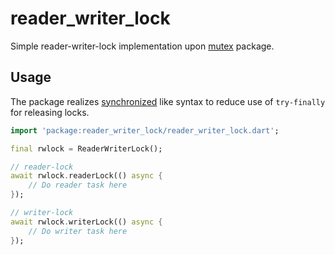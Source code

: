 # reader_writer_lock

Simple reader-writer-lock implementation upon [mutex](https://pub.dev/packages/mutex) package.

## Usage

The package realizes [synchronized](https://pub.dev/packages/synchronized) like syntax to reduce use of `try-finally` for releasing locks.

```dart
import 'package:reader_writer_lock/reader_writer_lock.dart';

final rwlock = ReaderWriterLock();

// reader-lock
await rwlock.readerLock(() async {
    // Do reader task here
});

// writer-lock
await rwlock.writerLock(() async {
    // Do writer task here
});
```
